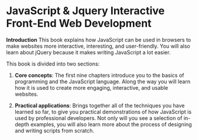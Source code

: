 
# JavaScript & Jquery Interactive Front-End Web Development

**Introduction**
 This book explains how JavaScript can be used in browsers to make websites more interactive, interesting, and user-friendly. You will also learn about jQuery because it makes writing JavaScript a lot easier.

 This book is divided into two sections:

 1. **Core concepts**: The first nine chapters introduce you to the basics of programming and the JavaScript language. Along 
 the way you will learn how it is used to create more engaging, interactive, and usable websites. 

 1. **Practical applications**: Brings together all of the techniques you have learned so far, to give you practical demonstrations of how JavaScript is used by professional developers. Not only will you see a selection of in-depth examples, you will also learn more about the process of designing and writing scripts from scratch. 